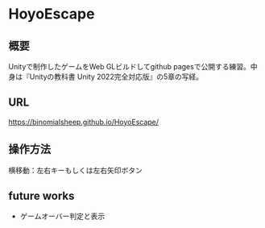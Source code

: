 # HoyoEscape
## 概要
Unityで制作したゲームをWeb GLビルドしてgithub pagesで公開する練習。中身は『Unityの教科書 Unity 2022完全対応版』の5章の写経。

## URL
https://binomialsheep.github.io/HoyoEscape/

## 操作方法
横移動：左右キーもしくは左右矢印ボタン

## future works
- ゲームオーバー判定と表示
